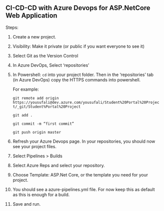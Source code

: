 ## CI-CD-CD with Azure Devops for ASP.NetCore Web Application

Steps:

1. Create a new project.

2. Visibility: Make it private (or public if you want everyone to see it) 

3. Select Git as the Version Control

4. In Azure DevOps, Select ‘repositories’

5. In Powershell: `cd` into your project folder. Then in the ‘repositories’ tab (in Azure DevOps) copy the HTTPS commands into powershell. 

      For example:

      `git remote add origin https://yousufali@dev.azure.com/yousufali/Student%20Portal%20Project/_git/Student%Portal%20Project`

      `git add .`

      `git commit -m “first commit”`

      `git push origin master`

6. Refresh your Azure Devops page. In your repositories, you should now see your project files.

7. Select Pipelines > Builds 

8. Select Azure Reps and select your repository.

9. Choose Template: ASP.Net Core, or the template you need for your project.

10. You should see a azure-pipelines.yml file. For now keep this as default as this is enough for a build. 

11. Save and run.

 

